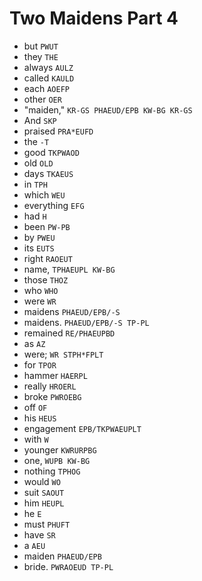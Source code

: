# Two Maidens Part 4

* but `PWUT`
* they `THE`
* always `AULZ`
* called `KAULD`
* each `AOEFP`
* other `OER`
* "maiden," `KR-GS PHAEUD/EPB KW-BG KR-GS`
* And `SKP`
* praised `PRA*EUFD`
* the `-T`
* good `TKPWAOD`
* old `OLD`
* days `TKAEUS`
* in `TPH`
* which `WEU`
* everything `EFG`
* had `H`
* been `PW-PB`
* by `PWEU`
* its `EUTS`
* right `RAOEUT`
* name, `TPHAEUPL KW-BG`
* those `THOZ`
* who `WHO`
* were `WR`
* maidens `PHAEUD/EPB/-S`
* maidens. `PHAEUD/EPB/-S TP-PL`
* remained `RE/PHAEUPBD`
* as `AZ`
* were; `WR STPH*FPLT`
* for `TPOR`
* hammer `HAERPL`
* really `HROERL`
* broke `PWROEBG`
* off `OF`
* his `HEUS`
* engagement `EPB/TKPWAEUPLT`
* with `W`
* younger `KWRURPBG`
* one, `WUPB KW-BG`
* nothing `TPHOG`
* would `WO`
* suit `SAOUT`
* him `HEUPL`
* he `E`
* must `PHUFT`
* have `SR`
* a `AEU`
* maiden `PHAEUD/EPB`
* bride. `PWRAOEUD TP-PL`
